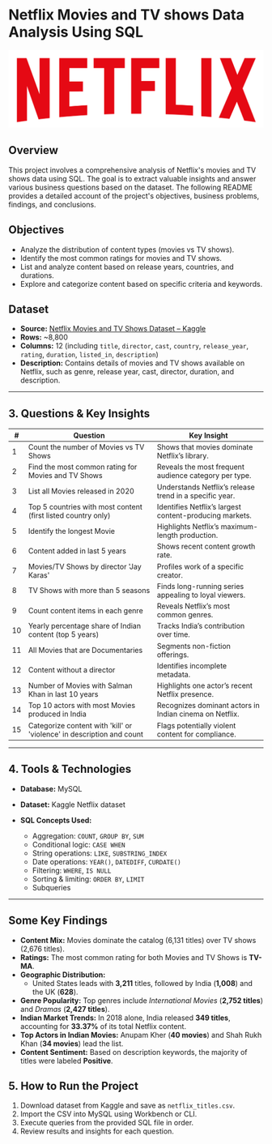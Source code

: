 # Netflix Movies and TV shows Data Analysis Using SQL

![Netflix Logo](https://github.com/anshikasinghAS/Netflix-Business-Insights-Using-SQL/blob/main/logo.png)

## Overview 
This project involves a comprehensive analysis of Netflix's movies and TV shows data using SQL. The goal is to extract valuable insights and answer various business questions based on the dataset. The following README provides a detailed account of the project's objectives, business problems, findings, and conclusions.

## Objectives
* Analyze the distribution of content types (movies vs TV shows).
* Identify the most common ratings for movies and TV shows.
* List and analyze content based on release years, countries, and durations.
* Explore and categorize content based on specific criteria and keywords.


## Dataset

* **Source:** [Netflix Movies and TV Shows Dataset – Kaggle](https://www.kaggle.com/datasets/shivamb/netflix-shows)
* **Rows:** \~8,800
* **Columns:** 12 (including `title`, `director`, `cast`, `country`, `release_year`, `rating`, `duration`, `listed_in`, `description`)
* **Description:** Contains details of movies and TV shows available on Netflix, such as genre, release year, cast, director, duration, and description.

---

## **3. Questions & Key Insights**

| #  | Question                                                              | Key Insight                                             |
| -- | --------------------------------------------------------------------- | ------------------------------------------------------- |
| 1  | Count the number of Movies vs TV Shows                                | Shows that movies dominate Netflix’s library.           |
| 2  | Find the most common rating for Movies and TV Shows                   | Reveals the most frequent audience category per type.   |
| 3  | List all Movies released in 2020                                      | Understands Netflix’s release trend in a specific year. |
| 4  | Top 5 countries with most content (first listed country only)         | Identifies Netflix’s largest content-producing markets. |
| 5  | Identify the longest Movie                                            | Highlights Netflix’s maximum-length production.         |
| 6  | Content added in last 5 years                                         | Shows recent content growth rate.                       |
| 7  | Movies/TV Shows by director 'Jay Karas'                               | Profiles work of a specific creator.                    |
| 8  | TV Shows with more than 5 seasons                                     | Finds long-running series appealing to loyal viewers.   |
| 9  | Count content items in each genre                                     | Reveals Netflix’s most common genres.                   |
| 10 | Yearly percentage share of Indian content (top 5 years)               | Tracks India’s contribution over time.                  |
| 11 | All Movies that are Documentaries                                     | Segments non-fiction offerings.                         |
| 12 | Content without a director                                            | Identifies incomplete metadata.                         |
| 13 | Number of Movies with Salman Khan in last 10 years                    | Highlights one actor’s recent Netflix presence.         |
| 14 | Top 10 actors with most Movies produced in India                      | Recognizes dominant actors in Indian cinema on Netflix. |
| 15 | Categorize content with 'kill' or 'violence' in description and count | Flags potentially violent content for compliance.       |

---

## **4. Tools & Technologies**

* **Database:** MySQL
* **Dataset:** Kaggle Netflix dataset
* **SQL Concepts Used:**

  * Aggregation: `COUNT`, `GROUP BY`, `SUM`
  * Conditional logic: `CASE WHEN`
  * String operations: `LIKE`, `SUBSTRING_INDEX`
  * Date operations: `YEAR()`, `DATEDIFF`, `CURDATE()`
  * Filtering: `WHERE`, `IS NULL`
  * Sorting & limiting: `ORDER BY`, `LIMIT`
  * Subqueries

---

## Some Key Findings
- **Content Mix:** Movies dominate the catalog (6,131 titles) over TV shows (2,676 titles).  
- **Ratings:** The most common rating for both Movies and TV Shows is **TV-MA**.  
- **Geographic Distribution:**  
  - United States leads with **3,211** titles, followed by India (**1,008**) and the UK (**628**).  
- **Genre Popularity:** Top genres include *International Movies* (**2,752 titles**) and *Dramas* (**2,427 titles**).  
- **Indian Market Trends:** In 2018 alone, India released **349 titles**, accounting for **33.37%** of its total Netflix content.  
- **Top Actors in Indian Movies:** Anupam Kher (**40 movies**) and Shah Rukh Khan (**34 movies**) lead the list.  
- **Content Sentiment:** Based on description keywords, the majority of titles were labeled **Positive**.

## **5. How to Run the Project**

1. Download dataset from Kaggle and save as `netflix_titles.csv`.
2. Import the CSV into MySQL using Workbench or CLI.
3. Execute queries from the provided SQL file in order.
4. Review results and insights for each question.


